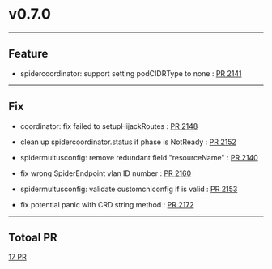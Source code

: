 
# v0.7.0

***

## Feature

* spidercoordinator: support setting podCIDRType to none  : [PR 2141](https://github.com/spidernet-io/spiderpool/pull/2141)



***

## Fix

* coordinator: fix failed to setupHijackRoutes  : [PR 2148](https://github.com/spidernet-io/spiderpool/pull/2148)

* clean up spidercoordinator.status if phase is NotReady : [PR 2152](https://github.com/spidernet-io/spiderpool/pull/2152)

* spidermultusconfig: remove redundant field "resourceName" : [PR 2140](https://github.com/spidernet-io/spiderpool/pull/2140)

* fix wrong SpiderEndpoint vlan ID number  : [PR 2160](https://github.com/spidernet-io/spiderpool/pull/2160)

* spidermultusconfig: validate customcniconfig if is valid : [PR 2153](https://github.com/spidernet-io/spiderpool/pull/2153)

* fix potential panic with CRD string method : [PR 2172](https://github.com/spidernet-io/spiderpool/pull/2172)



***

## Totoal PR

[ 17 PR](https://github.com/spidernet-io/spiderpool/compare/v0.6.0...v0.7.0)
